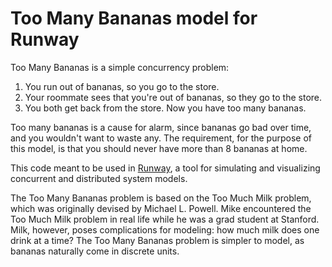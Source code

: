 # Too Many Bananas model for Runway

Too Many Bananas is a simple concurrency problem:

1. You run out of bananas, so you go to the store.
2. Your roommate sees that you're out of bananas, so they go to the store.
3. You both get back from the store. Now you have too many bananas.

Too many bananas is a cause for alarm, since bananas go bad over time, and you
wouldn't want to waste any. The requirement, for the purpose of this model, is
that you should never have more than 8 bananas at home.

This code meant to be used in
[Runway](https://github.com/SalesforceEng/runway-browser), a tool for
simulating and visualizing concurrent and distributed system models.

The Too Many Bananas problem is based on the Too Much Milk problem, which was
originally devised by Michael L. Powell. Mike encountered the Too Much Milk
problem in real life while he was a grad student at Stanford. Milk, however,
poses complications for modeling: how much milk does one drink at a time? The
Too Many Bananas problem is simpler to model, as bananas naturally come in
discrete units.
